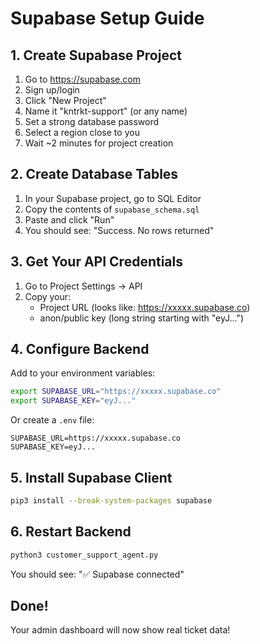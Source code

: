 # Supabase Setup Guide

## 1. Create Supabase Project

1. Go to https://supabase.com
2. Sign up/login
3. Click "New Project"
4. Name it "kntrkt-support" (or any name)
5. Set a strong database password
6. Select a region close to you
7. Wait ~2 minutes for project creation

## 2. Create Database Tables

1. In your Supabase project, go to SQL Editor
2. Copy the contents of `supabase_schema.sql`
3. Paste and click "Run"
4. You should see: "Success. No rows returned"

## 3. Get Your API Credentials

1. Go to Project Settings → API
2. Copy your:
   - Project URL (looks like: https://xxxxx.supabase.co)
   - anon/public key (long string starting with "eyJ...")

## 4. Configure Backend

Add to your environment variables:

```bash
export SUPABASE_URL="https://xxxxx.supabase.co"
export SUPABASE_KEY="eyJ..."
```

Or create a `.env` file:

```
SUPABASE_URL=https://xxxxx.supabase.co
SUPABASE_KEY=eyJ...
```

## 5. Install Supabase Client

```bash
pip3 install --break-system-packages supabase
```

## 6. Restart Backend

```bash
python3 customer_support_agent.py
```

You should see: "✅ Supabase connected"

## Done!

Your admin dashboard will now show real ticket data!
